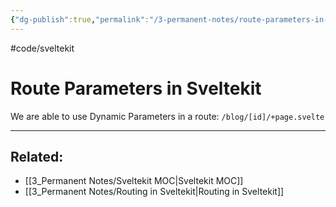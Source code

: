 ```yaml
---
{"dg-publish":true,"permalink":"/3-permanent-notes/route-parameters-in-sveltekit/","created":"2023-07-24T22:19:19.620+02:00","updated":"2023-08-02T21:49:15.983+02:00"}
---
```


#code/sveltekit

# Route Parameters in Sveltekit

We are able to use Dynamic Parameters in a route: `/blog/[id]/+page.svelte`

---
## Related:
- [[3_Permanent Notes/Sveltekit MOC\|Sveltekit MOC]]
- [[3_Permanent Notes/Routing in Sveltekit\|Routing in Sveltekit]]